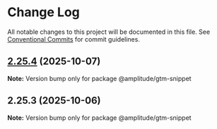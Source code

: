 # Change Log

All notable changes to this project will be documented in this file.
See [Conventional Commits](https://conventionalcommits.org) for commit guidelines.

## [2.25.4](https://github.com/amplitude/Amplitude-TypeScript/compare/@amplitude/gtm-snippet@2.25.3...@amplitude/gtm-snippet@2.25.4) (2025-10-07)

**Note:** Version bump only for package @amplitude/gtm-snippet





## 2.25.3 (2025-10-06)

**Note:** Version bump only for package @amplitude/gtm-snippet
